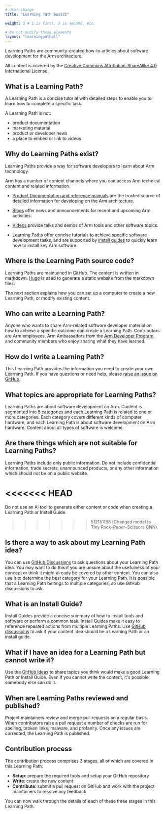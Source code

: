 ```yaml
---
# User change
title: "Learning Path basics"

weight: 2 # 1 is first, 2 is second, etc.

# Do not modify these elements
layout: "learningpathall"
---
```


Learning Paths are community-created how-to articles about software development for the Arm architecture.

All content is covered by the [Creative Commons Attribution-ShareAlike 4.0 International License](https://creativecommons.org/licenses/by-sa/4.0/).

## What is a Learning Path?

A Learning Path is a concise tutorial with detailed steps to enable you to learn how to complete a specific task.

A Learning Path is not:
- product documentation
- marketing material
- product or developer news
- a place to embed or link to videos

## Why do Learning Paths exist?

Learning Paths provide a way for software developers to learn about Arm technology.

Arm has a number of content channels where you can access Arm technical content and related information. 

* [Product Documentation and reference manuals](https://developer.arm.com/documentation) are the trusted source of detailed information for developing on the Arm architecture.

* [Blogs](https://www.community.arm.com) offer news and announcements for recent and upcoming Arm activities.

* [Videos](https://www.youtube.com/c/armsoftwaredevelopers) provide talks and demos of Arm tools and other software topics.

* [Learning Paths](/) offer concise tutorials to achieve specific software development tasks, and are supported by [install guides](/install-guides/) to quickly learn how to install key Arm software.

## Where is the Learning Path source code?

Learning Paths are maintained in [GitHub](https://github.com/ArmDeveloperEcosystem/arm-learning-paths). The content is written in markdown. [Hugo](https://gohugo.io/) is used to generate a static website from the markdown files.

The next section explains how you can set up a computer to create a new Learning Path, or modify existing content.

## Who can write a Learning Path?

Anyone who wants to share Arm-related software developer material on how to achieve a specific outcome can create a Learning Path. Contributors are Arm employees, Arm Ambassadors from the [Arm Developer Program](https://www.arm.com/resources/developer-program), and community members who enjoy sharing what they have learned.

## How do I write a Learning Path?

This Learning Path provides the information you need to create your own Learning Path. If you have questions or need help, please [raise an issue on GitHub](https://github.com/ArmDeveloperEcosystem/arm-learning-paths/issues/new).

## What topics are appropriate for Learning Paths?

Learning Paths are about software development on Arm. Content is segmented into 5 categories and each Learning Path is related to one or more categories. Each category covers different kinds of computer hardware, and each Learning Path is about software development on Arm hardware. Content about all types of software is welcome.

## Are there things which are not suitable for Learning Paths?

Learning Paths include only public information. Do not include confidential information, trade secrets, unannounced products, or any other information which should not be on a public website. 

<<<<<<< HEAD
=======
Do not use an AI tool to generate either content or code when creating a Learning Path or Install Guide.

>>>>>>> 5f2151168 (Changed model to Tiny Rock–Paper–Scissors CNN)
## Is there a way to ask about my Learning Path idea?

You can use [GitHub Discussions](https://github.com/ArmDeveloperEcosystem/arm-learning-paths/discussions) to ask questions about your Learning Path idea. You may want to do this if you are unsure about the usefulness of your concept or think it might already be covered by other content. You can also use it to determine the best category for your Learning Path. It is possible that a Learning Path belongs to multiple categories, so use GitHub discussions to ask. 

## What is an Install Guide?

Install Guides provide a concise summary of how to install tools and software or perform a common task. Install Guides make it easy to reference repeated actions from multiple Learning Paths. Use [GitHub discussions](https://github.com/ArmDeveloperEcosystem/arm-learning-paths/discussions) to ask if your content idea should be a Learning Path or an install guide.

## What if I have an idea for a Learning Path but cannot write it?

Use the [GitHub Ideas](https://github.com/ArmDeveloperEcosystem/arm-learning-paths/discussions/categories/ideas) to share topics you think would make a good Learning Path or Install Guide. Even if you cannot write the content, it's possible somebody else can do it.

## When are Learning Paths reviewed and published?

Project maintainers review and merge pull requests on a regular basis. When contributors raise a pull request a number of checks are run for spelling, broken links, malware, and profanity. Once any issues are corrected, the Learning Path is published. 

## Contribution process

The contribution process comprises 3 stages, all of which are covered in this Learning Path:
- **Setup**: prepare the required tools and setup your GitHub repository
- **Write**: create the new content 
- **Contribute**: submit a pull request on GitHub and work with the project maintainers to resolve any feedback

You can now walk through the details of each of these three stages in this Learning Path.
